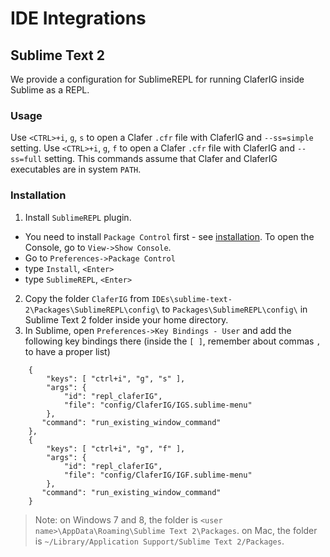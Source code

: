 IDE Integrations
================

Sublime Text 2
--------------

We provide a configuration for SublimeREPL for running ClaferIG inside Sublime as a REPL.

### Usage

Use `<CTRL>+i`, `g`, `s` to open a Clafer `.cfr` file with ClaferIG and `--ss=simple` setting.
Use `<CTRL>+i`, `g`, `f` to open a Clafer `.cfr` file with ClaferIG and `--ss=full` setting.
This commands assume that Clafer and ClaferIG executables are in system `PATH`.

### Installation 

1. Install `SublimeREPL` plugin.
  * You need to install `Package Control` first - see [installation](http://wbond.net/sublime_packages/package_control/installation). To open the Console, go to `View->Show Console`.
  * Go to `Preferences->Package Control`
  * type `Install`, `<Enter>`
  * type `SublimeREPL`, `<Enter>`
2. Copy the folder `ClaferIG` from `IDEs\sublime-text-2\Packages\SublimeREPL\config\` to `Packages\SublimeREPL\config\` in Sublime Text 2 folder inside your home directory.
3. In Sublime, open `Preferences->Key Bindings - User` and add the following key bindings there (inside the `[ ]`, remember about commas `,` to have a proper list)

```
    {
        "keys": [ "ctrl+i", "g", "s" ],
        "args": {
            "id": "repl_claferIG",
            "file": "config/ClaferIG/IGS.sublime-menu"
        },
       "command": "run_existing_window_command"
    },
    {
        "keys": [ "ctrl+i", "g", "f" ],
        "args": {
            "id": "repl_claferIG",
            "file": "config/ClaferIG/IGF.sublime-menu"
        },
       "command": "run_existing_window_command"
    }
```

> Note: 
> on Windows 7 and 8, the folder is `<user name>\AppData\Roaming\Sublime Text 2\Packages`.
> on Mac, the folder is `~/Library/Application Support/Sublime Text 2/Packages`.